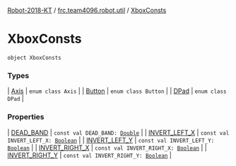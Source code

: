 [Robot-2018-KT](../../index.md) / [frc.team4096.robot.util](../index.md) / [XboxConsts](./index.md)

# XboxConsts

`object XboxConsts`

### Types

| [Axis](-axis/index.md) | `enum class Axis` |
| [Button](-button/index.md) | `enum class Button` |
| [DPad](-d-pad/index.md) | `enum class DPad` |

### Properties

| [DEAD_BAND](-d-e-a-d_-b-a-n-d.md) | `const val DEAD_BAND: `[`Double`](https://kotlinlang.org/api/latest/jvm/stdlib/kotlin/-double/index.html) |
| [INVERT_LEFT_X](-i-n-v-e-r-t_-l-e-f-t_-x.md) | `const val INVERT_LEFT_X: `[`Boolean`](https://kotlinlang.org/api/latest/jvm/stdlib/kotlin/-boolean/index.html) |
| [INVERT_LEFT_Y](-i-n-v-e-r-t_-l-e-f-t_-y.md) | `const val INVERT_LEFT_Y: `[`Boolean`](https://kotlinlang.org/api/latest/jvm/stdlib/kotlin/-boolean/index.html) |
| [INVERT_RIGHT_X](-i-n-v-e-r-t_-r-i-g-h-t_-x.md) | `const val INVERT_RIGHT_X: `[`Boolean`](https://kotlinlang.org/api/latest/jvm/stdlib/kotlin/-boolean/index.html) |
| [INVERT_RIGHT_Y](-i-n-v-e-r-t_-r-i-g-h-t_-y.md) | `const val INVERT_RIGHT_Y: `[`Boolean`](https://kotlinlang.org/api/latest/jvm/stdlib/kotlin/-boolean/index.html) |

